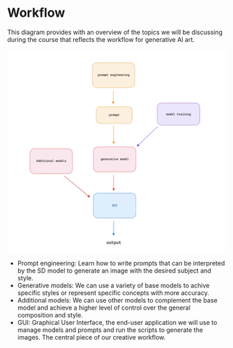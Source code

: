 # Workflow

This diagram provides with an overview of the topics we will be discussing during the course that reflects the workflow for generative AI art.

<img src="../../assets/lecture/generative models workflow.png" width="900px">

- Prompt engineering: Learn how to write prompts that can be interpreted by the SD model to generate an image with the desired subject and style.
- Generative models: We can use a variety of base models to achive specific styles or represent specific concepts with more accuracy.
- Additional models: We can use other models to complement the base model and achieve a higher level of control over the general composition and style.
- GUI: Graphical User Interface, the end-user application we will use to manage models and prompts and run the scripts to generate the images. The central piece of our creative workflow.
